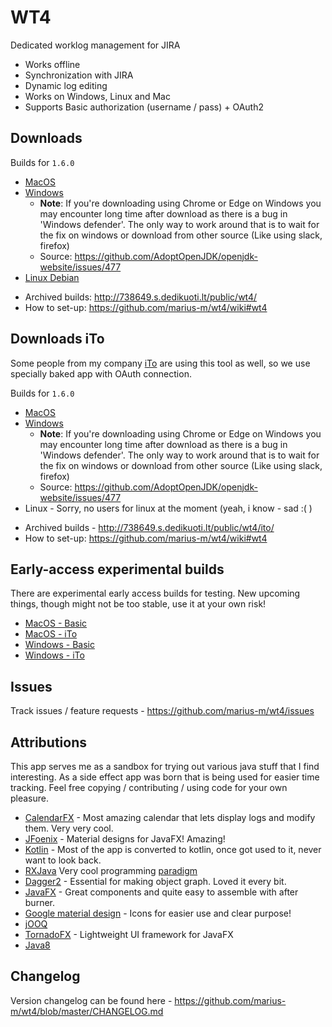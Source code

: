 # WT4

Dedicated worklog management for JIRA

* Works offline
* Synchronization with JIRA
* Dynamic log editing
* Works on Windows, Linux and Mac
* Supports Basic authorization (username / pass) + OAuth2

## Downloads

Builds for `1.6.0`

* [MacOS](http://738649.s.dedikuoti.lt/public/wt4/WT4-1.7.2.dmg)
* [Windows](http://738649.s.dedikuoti.lt/public/wt4/WT4-1.6.0.exe)
  - **Note**: If you're downloading using Chrome or Edge on Windows you may encounter long time after download as there is a bug in 'Windows defender'. The only way to work around that is to wait for the fix on windows or download from other source (Like using slack, firefox)
  - Source: https://github.com/AdoptOpenJDK/openjdk-website/issues/477
* [Linux Debian](http://738649.s.dedikuoti.lt/public/wt4/wt4-1.6.0.deb)

- Archived builds: http://738649.s.dedikuoti.lt/public/wt4/
- How to set-up: https://github.com/marius-m/wt4/wiki#wt4
  
## Downloads iTo
Some people from my company [iTo](https://www.ito.lt/) are using this tool as well, so we use specially baked app with OAuth connection. 

Builds for `1.6.0`

* [MacOS](http://738649.s.dedikuoti.lt/public/wt4/ito/WT4-1.7.2.dmg)
* [Windows](http://738649.s.dedikuoti.lt/public/wt4/ito/WT4-1.6.0.exe)
  - **Note**: If you're downloading using Chrome or Edge on Windows you may encounter long time after download as there is a bug in 'Windows defender'. The only way to work around that is to wait for the fix on windows or download from other source (Like using slack, firefox)
  - Source: https://github.com/AdoptOpenJDK/openjdk-website/issues/477
* Linux - Sorry, no users for linux at the moment (yeah, i know - sad :( )

- Archived builds - http://738649.s.dedikuoti.lt/public/wt4/ito/
- How to set-up: https://github.com/marius-m/wt4/wiki#wt4

## Early-access experimental builds
There are experimental early access builds for testing. New upcoming things, though might not be too stable, use it at your own risk!

- [MacOS - Basic](http://738649.s.dedikuoti.lt/public/wt4/eap/WT4-1.7.3.dmg)
- [MacOS - iTo](http://738649.s.dedikuoti.lt/public/wt4/ito/eap/WT4-1.7.3.dmg)
- [Windows - Basic](http://738649.s.dedikuoti.lt/public/wt4/eap/WT4-1.7.0.exe)
- [Windows - iTo](http://738649.s.dedikuoti.lt/public/wt4/ito/eap/WT4-1.7.0.exe)

## Issues

Track issues / feature requests - https://github.com/marius-m/wt4/issues

## Attributions

This app serves me as a sandbox for trying out various java stuff that I find interesting. As a side effect app was born that is being used for easier time tracking. 
Feel free copying / contributing / using code for your own pleasure. 

* [CalendarFX](https://github.com/dlemmermann/CalendarFX) - Most amazing calendar that lets display logs and modify them. Very very cool.  
* [JFoenix](http://www.jfoenix.com/) - Material designs for JavaFX! Amazing!
* [Kotlin](https://kotlinlang.org/) - Most of the app is converted to kotlin, once got used to it, never want to look back. 
* [RXJava](https://github.com/ReactiveX/RxJava) Very cool programming [paradigm](http://reactivex.io/)
* [Dagger2](https://github.com/google/dagger) - Essential for making object graph. Loved it every bit.
* [JavaFX](http://docs.oracle.com/javase/8/javase-clienttechnologies.htm) - Great components and quite easy to assemble with after burner.
* [Google material design](https://design.google.com/icons/) - Icons for easier use and clear purpose!
* [jOOQ](https://www.jooq.org/)
* [TornadoFX]() - Lightweight UI framework for JavaFX
* [Java8](http://www.oracle.com/technetwork/java/javase/overview/java8-2100321.html)

## Changelog

Version changelog can be found here - https://github.com/marius-m/wt4/blob/master/CHANGELOG.md
